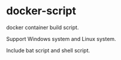 # docker-script
docker container build script.

Support Windows system and Linux system.

Include bat script and shell script.
